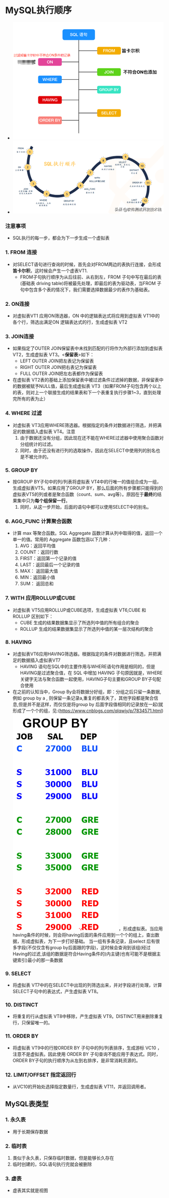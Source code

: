 # MySQL执行顺序
+ <img src = "./pics/20200429233132.png"/>
+ <img src="./pics/order_20210104225835.png"/>
### 注意事项
+ SQL执行的每一步，都会为下一步生成一个虚拟表
### 1. FROM 连接
+ 对SELECT语句进行查询的时候，首先会对FROM两边的表执行连接，会形成**笛卡尔积**，这时候会产生一个虚表VT1.
   - FROM子句执行顺序为从后往前、从右到左，FROM 子句中写在最后的表(基础表 driving table)将被最先处理，即最后的表为驱动表，当FROM 子句中包含多个表的情况下，我们需要选择数据最少的表作为基础表。
### 2. ON连接
+ 对虚拟表VT1 应用ON筛选器，ON 中的逻辑表达式将应用到虚拟表 VT1中的各个行，筛选出满足ON 逻辑表达式的行，生成虚拟表 VT2 
### 3. JOIN连接
+ 如果指定了OUTER JOIN保留表中未找到匹配的行将作为外部行添加到虚拟表 VT2，生成虚拟表 VT3。<**保留表**>如下：
   - LEFT OUTER JOIN把左表记为保留表
   - RIGHT OUTER JOIN把右表记为保留表
   - FULL OUTER JOIN把左右表都作为保留表
+ 在虚拟表 VT2表的基础上添加保留表中被过滤条件过滤掉的数据，非保留表中的数据被赋予NULL值，最后生成虚拟表 VT3（如果FROM子句包含两个以上的表，则对上一个联接生成的结果表和下一个表重复执行步骤1~3，直到处理完所有的表为止）  
### 4. WHERE 过滤
+ 对虚拟表 VT3应用WHERE筛选器。根据指定的条件对数据进行筛选，并把满足的数据插入虚拟表 VT4。注意
   1. 由于数据还没有分组，因此现在还不能在WHERE过滤器中使用聚合函数对分组统计的过滤。
   2. 同时，由于还没有进行列的选取操作，因此在SELECT中使用列的别名也是不被允许的。
 
### 5. GROUP BY 
+ 按GROUP BY子句中的列/列表将虚拟表 VT4中的行唯一的值组合成为一组，生成虚拟表VT5。如果应用了GROUP BY，那么后面的所有步骤都只能得到的虚拟表VT5的列或者是聚合函数（count、sum、avg等）。原因在于**最终**的结果集中只为**每个组保留一行**。
    1. 同时，从这一步开始，后面的语句中都可以使用SELECT中的别名。
###  6. AGG_FUNC 计算聚合函数
+ 计算 max 等聚合函数。SQL Aggregate 函数计算从列中取得的值，返回一个单一的值。常用的 Aggregate 函数包涵以下几种：
   1. AVG：返回平均值
   2. COUNT：返回行数
   3. FIRST：返回第一个记录的值
   4. LAST：返回最后一个记录的值
   5. MAX： 返回最大值
   6. MIN：返回最小值
   7. SUM： 返回总和  
### 7. WITH 应用ROLLUP或CUBE  
+ 对虚拟表 VT5应用ROLLUP或CUBE选项，生成虚拟表 VT6,CUBE 和 ROLLUP 区别如下：
    - CUBE 生成的结果数据集显示了所选列中值的所有组合的聚合
    - ROLLUP 生成的结果数据集显示了所选列中值的某一层次结构的聚合    
### 8. HAVING 
+ 对虚拟表VT6应用HAVING筛选器。根据指定的条件对数据进行筛选，并把满足的数据插入虚拟表VT7
   - HAVING 语句在SQL中的主要作用与WHERE语句作用是相同的，但是HAVING是过滤聚合值，在 SQL 中增加 HAVING 子句原因就是，WHERE 关键字无法与聚合函数一起使用，HAVING子句主要和GROUP BY子句配合使用
+ 在之前的认知当中，Group By会将数据分好组，即：分组之后只留一条数据,例如 group by a , 则保留一条记录a,重复的都丢失了，其他字段都是聚合信息,但是并不是这样，而仅仅是将group by 后面字段值相同的记录放在一起(就形成了一个个的组，见:(https://www.cnblogs.com/qlqwjy/p/7834571.html)<img src="./pics/group_by.png">，形成虚拟表。当应用having条件的时候，则会将having后面的条件应用到一个个的组上，查出数据，形成虚拟表，为下一步打好基础。 当一组有多条记录，且select 后有很多字段(不仅仅含有group by后面跟的字段)，这时候会查询到该组(经过Having的过滤,该组的数据是符合Having条件的)内主键(也有可能不是根据主键索引)最小的那一条数据
### 9. SELECT 
+ 将虚拟表 VT7中的在SELECT中出现的列筛选出来，并对字段进行处理，计算SELECT子句中的表达式，产生虚拟表 VT8。
### 10. DISTINCT
+ 将重复的行从虚拟表 VT8中移除，产生虚拟表 VT9。DISTINCT用来删除重复行，只保留唯一的。
### 11. ORDER BY 
+ 将虚拟表 VT9中的行按ORDER BY 子句中的列/列表排序，生成游标 VC10 ，注意不是虚拟表。因此使用 ORDER BY 子句查询不能应用于表达式。同时，ORDER BY子句的执行顺序为从左到右排序，是非常消耗资源的。
### 12. LIMIT/OFFSET 指定返回行
+ 从VC10的开始处选择指定数量行，生成虚拟表 VT11，并返回调用者。

## MySQL表类型
### 1. 永久表
+ 用于长期保存数据
### 2.  临时表
1. 类似于永久表，只保存临时数据，但是能够长久存在
2. 临时创建的，SQL语句执行完就会被删除
### 3. 虚表
+ 虚表其实就是视图